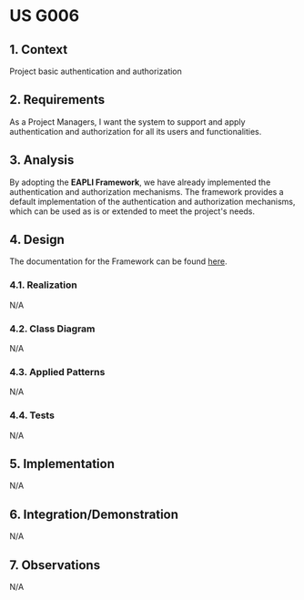 # US G006

## 1. Context

Project basic authentication and authorization

## 2. Requirements

As a Project Managers, I want the system to support and apply authentication and authorization for all its users and functionalities.


## 3. Analysis

By adopting the **EAPLI Framework**, we have already implemented the authentication and authorization mechanisms. The framework provides a default implementation of the authentication and authorization mechanisms, which can be used as is or extended to meet the project's needs.
## 4. Design

The documentation for the Framework can be found [here](https://pagsousa.bitbucket.io).
### 4.1. Realization
N/A

### 4.2. Class Diagram
N/A

### 4.3. Applied Patterns
N/A

### 4.4. Tests

N/A

## 5. Implementation

N/A

## 6. Integration/Demonstration

N/A
## 7. Observations

N/A